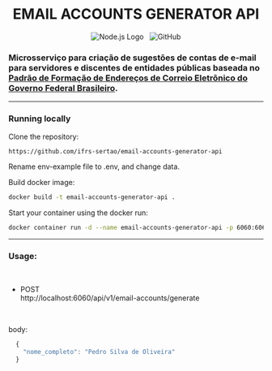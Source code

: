 <h1 align="center">EMAIL ACCOUNTS GENERATOR API</h1>
<p align="center">
  <img alt="Node.js Logo" src="https://img.shields.io/badge/Node.js-LTS-339933?logo=node.js">&nbsp;&nbsp;
   <img alt="GitHub" src="https://img.shields.io/github/license/lemuelZara/concepts-nodejs.svg">
</p>

### Microsserviço para criação de sugestões de contas de e-mail para servidores e discentes de entidades públicas baseada no [Padrão de Formação de Endereços de Correio Eletrônico do Governo Federal Brasileiro](https://www.gov.br/governodigital/pt-br/governanca-de-dados/padrao-de-formacao-de-enderecos-de-correio-eletronico.pdf).

---
### Running locally

Clone the repository:

```sh
https://github.com/ifrs-sertao/email-accounts-generator-api
```

Rename env-example file to .env, and change data.

Build docker image:
```sh
docker build -t email-accounts-generator-api .
```

Start your container using the docker run:
```sh 
docker container run -d --name email-accounts-generator-api -p 6060:6060 email-accounts-generator-api
```
---

### Usage:
<br/>

 - POST </br>
  http://localhost:6060/api/v1/email-accounts/generate
  </br>
  
  body:

```js
  {
    "nome_completo": "Pedro Silva de Oliveira"
  }
```
